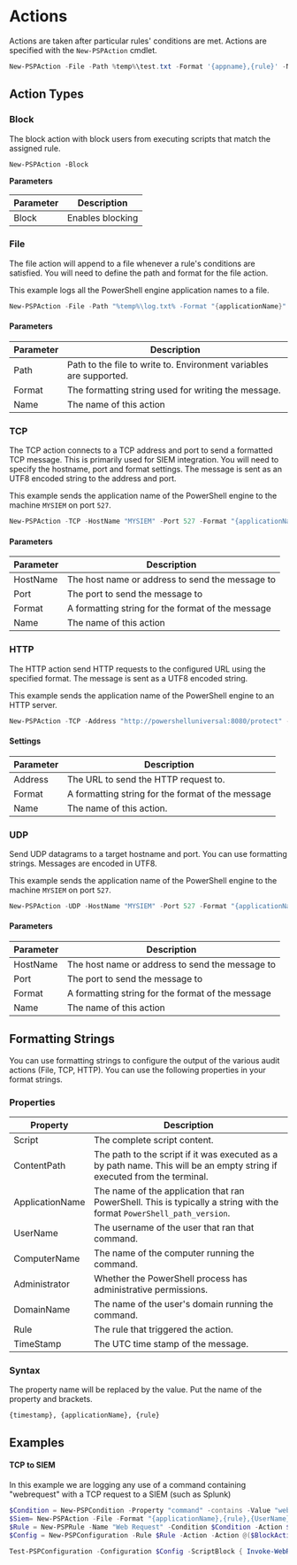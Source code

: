 # Actions



Actions are taken after particular rules' conditions are met. Actions are specified with the `New-PSPAction` cmdlet.&#x20;

```powershell
New-PSPAction -File -Path %temp%\test.txt -Format '{appname},{rule}' -Name 'File'
```

## Action Types

### Block

The block action with block users from executing scripts that match the assigned rule.&#x20;

```
New-PSPAction -Block
```

**Parameters**

| **Parameter** | Description      |
| ------------- | ---------------- |
| Block         | Enables blocking |

### File

The file action will append to a file whenever a rule's conditions are satisfied. You will need to define the path and format for the file action.&#x20;

This example logs all the PowerShell engine application names to a file.&#x20;

```powershell
New-PSPAction -File -Path "%temp%\log.txt% -Format "{applicationName}" -Name "File"
```

#### Parameters

| Parameter | Description                                                        |
| --------- | ------------------------------------------------------------------ |
| Path      | Path to the file to write to. Environment variables are supported. |
| Format    | The formatting string used for writing the message.                |
| Name      | The name of this action                                            |

### TCP

The TCP action connects to a TCP address and port to send a formatted TCP message. This is primarily used for SIEM integration. You will need to specify the hostname, port and format settings. The message is sent as an UTF8 encoded string to the address and port.&#x20;

This example sends the application name of the PowerShell engine to the machine `MYSIEM` on port `527`.

```powershell
New-PSPAction -TCP -HostName "MYSIEM" -Port 527 -Format "{applicationName}" -Name "TCP"
```

#### Parameters

| Parameter | Description                                       |
| --------- | ------------------------------------------------- |
| HostName  | The host name or address to send the message to   |
| Port      | The port to send the message to                   |
| Format    | A formatting string for the format of the message |
| Name      | The name of this action                           |

### HTTP

The HTTP action send HTTP requests to the configured URL using the specified format. The message is sent as a UTF8 encoded string.&#x20;

This example sends the application name of the PowerShell engine to an HTTP server.&#x20;

```powershell
New-PSPAction -TCP -Address "http://powershelluniversal:8080/protect" -Format "{applicationName}" -Nanme "HTTP"
```

#### Settings

| Parameter | Description                                        |
| --------- | -------------------------------------------------- |
| Address   | The URL to send the HTTP request to.               |
| Format    | A formatting string for the format of the message  |
| Name      | The name of this action.                           |

### UDP

Send UDP datagrams to a target hostname and port. You can use formatting strings. Messages are encoded in UTF8.

This example sends the application name of the PowerShell engine to the machine `MYSIEM` on port `527`.

```powershell
New-PSPAction -UDP -HostName "MYSIEM" -Port 527 -Format "{applicationName}" -Name "TCP"
```

#### Parameters

| Parameter | Description                                       |
| --------- | ------------------------------------------------- |
| HostName  | The host name or address to send the message to   |
| Port      | The port to send the message to                   |
| Format    | A formatting string for the format of the message |
| Name      | The name of this action                           |

## Formatting Strings

You can use formatting strings to configure the output of the various audit actions (File, TCP, HTTP). You can use the following properties in your format strings.&#x20;

### Properties

| Property        | Description                                                                                                               |
| --------------- | ------------------------------------------------------------------------------------------------------------------------- |
| Script          | The complete script content.                                                                                              |
| ContentPath     | The path to the script if it was executed as a by path name. This will be an empty string if executed from the terminal.  |
| ApplicationName | The name of the application that ran PowerShell. This is typically a string with the format `PowerShell_path_version`.    |
| UserName        | The username of the user that ran that command.                                                                           |
| ComputerName    | The name of the computer running the command.                                                                             |
| Administrator   | Whether the PowerShell process has administrative permissions.                                                            |
| DomainName      | The name of the user's domain running the command.                                                                        |
| Rule            | The rule that triggered the action.                                                                                       |
| TimeStamp       | The UTC time stamp of the message.                                                                                        |

### Syntax

The property name will be replaced by the value. Put the name of the property and brackets.&#x20;

```
{timestamp}, {applicationName}, {rule}
```

## Examples

#### TCP to SIEM

In this example we are logging any use of a command containing "webrequest" with a TCP request to a SIEM (such as Splunk)

```powershell
$Condition = New-PSPCondition -Property "command" -contains -Value "webrequest"
$Siem= New-PSPAction -File -Format "{applicationName},{rule},{UserName},{ComputerName},{ContentPath},{Administrator},{DomainName}" -HostName "12.34.45.67" -Port '514' -Name 'Siem'
$Rule = New-PSPRule -Name "Web Request" -Condition $Condition -Action $Siem
$Config = New-PSPConfiguration -Rule $Rule -Action -Action @($BlockAction, $FileAction)

Test-PSPConfiguration -Configuration $Config -ScriptBlock { Invoke-WebRequest "https://www.ironmansoftware.com" }
```
